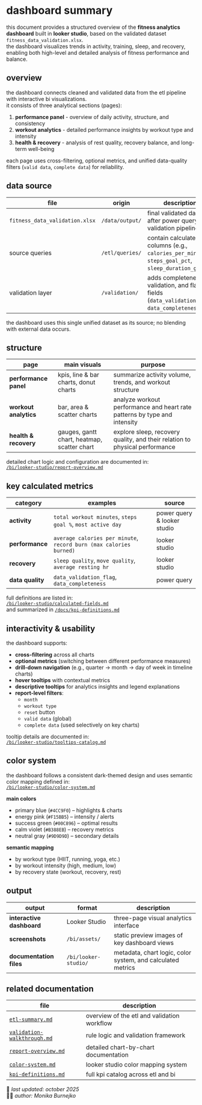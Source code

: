 # dashboard summary
this document provides a structured overview of the **fitness analytics dashboard** built in **looker studio**, based on the validated dataset `fitness_data_validation.xlsx`.  
the dashboard visualizes trends in activity, training, sleep, and recovery, enabling both high-level and detailed analysis of fitness performance and balance.

## overview
the dashboard connects cleaned and validated data from the etl pipeline with interactive bi visualizations.  
it consists of three analytical sections (pages):
1. **performance panel** - overview of daily activity, structure, and consistency  
2. **workout analytics** - detailed performance insights by workout type and intensity  
3. **health & recovery** - analysis of rest quality, recovery balance, and long-term well-being  

each page uses cross-filtering, optional metrics, and unified data-quality filters (`valid data`, `complete data`) for reliability.

## data source
| file | origin | description |
|------|---------|-------------|
| `fitness_data_validation.xlsx` | `/data/output/` | final validated dataset after power query etl + validation pipeline |
| source queries | `/etl/queries/` | contain calculated columns (e.g., `calories_per_minute`, `steps_goal_pct`, `sleep_duration_group`) |
| validation layer | `/validation/` | adds completeness, validation, and flag fields (`data_validation_flag`, `data_completeness`) |

the dashboard uses this single unified dataset as its source; no blending with external data occurs.

## structure
| page | main visuals | purpose |
|------|---------------|----------|
| **performance panel** | kpis, line & bar charts, donut charts | summarize activity volume, trends, and workout structure |
| **workout analytics** | bar, area & scatter charts | analyze workout performance and heart rate patterns by type and intensity |
| **health & recovery** | gauges, gantt chart, heatmap, scatter chart | explore sleep, recovery quality, and their relation to physical performance |

detailed chart logic and configuration are documented in:  
[`/bi/looker-studio/report-overview.md`](../bi/looker-studio/report-overview.md)

## key calculated metrics
| category | examples | source |
|-----------|-----------|---------|
| **activity** | `total workout minutes`, `steps goal %`, `most active day` | power query & looker studio |
| **performance** | `average calories per minute`, `record burn (max calories burned)` | looker studio |
| **recovery** | `sleep quality`, `move quality`, `average resting hr` | looker studio |
| **data quality** | `data_validation_flag`, `data_completeness` | power query |

full definitions are listed in:  
[`/bi/looker-studio/calculated-fields.md`](../bi/looker-studio/calculated-fields.md)  
and summarized in [`/docs/kpi-definitions.md`](kpi-definitions.md)

## interactivity & usability
the dashboard supports:
- **cross-filtering** across all charts  
- **optional metrics** (switching between different performance measures) 
- **drill-down navigation** (e.g., quarter → month → day of week in timeline charts)  
- **hover tooltips** with contextual metrics  
- **descriptive tooltips** for analytics insights and legend explanations  
- **report-level filters**:  
  - `month`  
  - `workout type`  
  - `reset` button  
  - `valid data` (global)  
  - `complete data` (used selectively on key charts)

tooltip details are documented in:  
[`/bi/looker-studio/tooltips-catalog.md`](../bi/looker-studio/tooltips-catalog.md)

## color system
the dashboard follows a consistent dark-themed design and uses semantic color mapping defined in:  
[`/bi/looker-studio/color-system.md`](../bi/looker-studio/color-system.md)

**main colors**
- primary blue (`#4CC9F0`) – highlights & charts  
- energy pink (`#F15BB5`) – intensity / alerts  
- success green (`#00C896`) – optimal results  
- calm violet (`#B388EB`) – recovery metrics  
- neutral gray (`#9D9D9D`) – secondary details  

**semantic mapping**
- by workout type (HIIT, running, yoga, etc.)  
- by workout intensity (high, medium, low)  
- by recovery state (workout, recovery, rest)  

## output
| output | format | description |
|---------|---------|-------------|
| **interactive dashboard** | Looker Studio | three-page visual analytics interface |
| **screenshots** | `/bi/assets/` | static preview images of key dashboard views |
| **documentation files** | `/bi/looker-studio/` | metadata, chart logic, color system, and calculated metrics |

## related documentation
| file | description |
|------|--------------|
| [`etl-summary.md`](etl-summary.md) | overview of the etl and validation workflow |
| [`validation-walkthrough.md`](../validation/validation-walkthrough.md) | rule logic and validation framework |
| [`report-overview.md`](../bi/looker-studio/report-overview.md) | detailed chart-by-chart documentation |
| [`color-system.md`](../bi/looker-studio/color-system.md) | looker studio color mapping system |
| [`kpi-definitions.md`](kpi-definitions.md) | full kpi catalog across etl and bi |

📅 *last updated: october 2025*  
👩‍💻 *author: Monika Burnejko*
